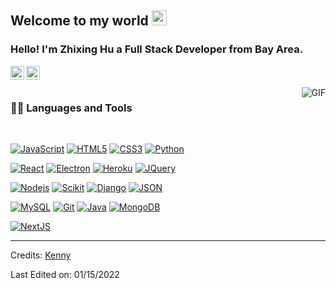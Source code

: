 
    
## Welcome to my world <img src="https://github.com/TheDudeThatCode/TheDudeThatCode/blob/master/Assets/Earth.gif" width="24px">

### Hello! I'm Zhixing Hu a Full Stack Developer from Bay Area.


<a href="https://linkedin.com/in/kenny-hu/">
  <img align="left" alt="Zhixing Hu" width="22px" src="https://cdn.jsdelivr.net/npm/simple-icons@v3/icons/linkedin.svg" />
</a>

<a href="https://github.com/Zhixing-Hu">
  <img align="left" alt="Zhixing Hu" width="22px" src="https://thumbs.dreamstime.com/b/white-go-to-web-sign-internet-icon-logo-dark-background-133692385.jpg" />
</a>

<br />
<br />

  <img align="right" alt="GIF" src="https://media.giphy.com/media/836HiJc7pgzy8iNXCn/giphy.gif" />
  
### 👨‍💻 Languages and Tools

<br />

[![JavaScript](https://img.shields.io/badge/-JavaScript-black?style=flat&logo=javascript&link=https://www.kennyhu.com/)](https://www.kennyhu.com/) 
[![HTML5](https://img.shields.io/badge/-HTML5-E34F26?style=flat&logo=html5&logoColor=white&link=https://www.kennyhu.com/)](https://www.kennyhu.com/) 
[![CSS3](https://img.shields.io/badge/-CSS3-1572B6?style=flat&logo=css3&link=https://www.kennyhu.com/)](https://www.kennyhu.com/) 
[![Python](https://img.shields.io/badge/-Bootstrap-563D7C?style=flat&logo=bootstrap&link=https://www.kennyhu.com/)](https://www.kennyhu.com/) 

[![React](https://img.shields.io/badge/-Python-black?style=flat&logo=python&link=https://https://www.kennyhu.com/)](https://www.kennyhu.com/) 
[![Electron](https://img.shields.io/badge/-Vercel-gray?style=flat&logo=vercel&link=https://www.kennyhu.com/)](https://www.kennyhu.com/) 
[![Heroku](https://img.shields.io/badge/-Heroku-gray?style=flat&logo=heroku&link=https://www.kennyhu.com/)](https://www.kennyhu.com/) 
[![JQuery](https://img.shields.io/badge/-JQuery-blue?style=flat&logo=jquery&link=https://www.kennyhu.com/)](https://www.kennyhu.com/) 

[![Nodejs](https://img.shields.io/badge/-Nodejs-green?style=flat&logo=Node.js&link=https://www.kennyhu.com/)](https://www.kennyhu.com/) 
[![Scikit](https://img.shields.io/badge/-Scikit-black?style=flat&logo=Scikit&link=https://www.kennyhu.com/)](https://www.kennyhu.com/) 
[![Django](https://img.shields.io/badge/-django-green?style=flat&logo=django&link=https://www.kennyhu.com/)](https://www.kennyhu.com/) 
[![JSON](https://img.shields.io/badge/-json-02569B?style=flat&logo=json&link=https://www.kennyhu.com/)](https://www.kennyhu.com/)

[![MySQL](https://img.shields.io/badge/-MySQL-black?style=flat&logo=mysql&link=https://www.kennyhu.com/)](https://www.kennyhu.com/)
[![Git](https://img.shields.io/badge/-Git-black?style=flat&logo=git&link=https://www.kennyhu.com/)](https://www.kennyhu.com/) 
[![Java](https://img.shields.io/badge/-Java-blue?style=flat&logo=java&link=https://www.kennyhu.com/)](https://www.kennyhu.com/)
[![MongoDB](https://img.shields.io/badge/-MongoDB-FCA121?style=flat&logo=mongodb&link=https://www.kennyhu.com/)](https://www.kennyhu.com/) 


[![NextJS](https://img.shields.io/badge/-NextJS-black?style=flat&logo=nextjs&link=https://www.kennyhu.com/)](https://www.kennyhu.com/)





-----

Credits: [Kenny](https://github.com/Zhixing-Hu)

Last Edited on: 01/15/2022

<!---
Zhixing-Hu/Zhixing-Hu is a ✨ special ✨ repository because its `README.md` (this file) appears on your GitHub profile.
You can click the Preview link to take a look at your changes.
--->




